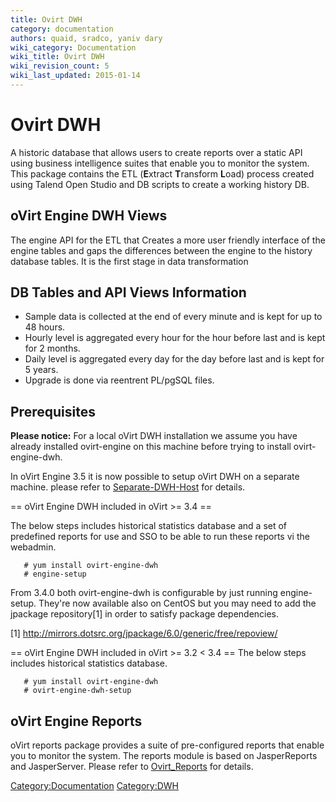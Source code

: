 ```yaml
---
title: Ovirt DWH
category: documentation
authors: quaid, sradco, yaniv dary
wiki_category: Documentation
wiki_title: Ovirt DWH
wiki_revision_count: 5
wiki_last_updated: 2015-01-14
---
```


# Ovirt DWH

A historic database that allows users to create reports over a static API using business intelligence suites that enable you to monitor the system. This package contains the ETL (**E**xtract **T**ransform **L**oad) process created using Talend Open Studio and DB scripts to create a working history DB.

## oVirt Engine DWH Views

The engine API for the ETL that Creates a more user friendly interface of the engine tables and gaps the differences between the engine to the history database tables. It is the first stage in data transformation

## DB Tables and API Views Information

*   Sample data is collected at the end of every minute and is kept for up to 48 hours.
*   Hourly level is aggregated every hour for the hour before last and is kept for 2 months.
*   Daily level is aggregated every day for the day before last and is kept for 5 years.
*   Upgrade is done via reentrent PL/pgSQL files.

## Prerequisites

<b>Please notice:</b> For a local oVirt DWH installation we assume you have already installed ovirt-engine on this machine before trying to install ovirt-engine-dwh.

In oVirt Engine 3.5 it is now possible to setup oVirt DWH on a separate machine. please refer to [Separate-DWH-Host](Features/Separate-DWH-Host) for details.

== oVirt Engine DWH included in oVirt >= 3.4 ==

The below steps includes historical statistics database and a set of predefined reports for use and SSO to be able to run these reports vi the webadmin.

       # yum install ovirt-engine-dwh
       # engine-setup

From 3.4.0 both ovirt-engine-dwh is configurable by just running engine-setup. They're now available also on CentOS but you may need to add the jpackage repository[1] in order to satisfy package dependencies.

[1] <http://mirrors.dotsrc.org/jpackage/6.0/generic/free/repoview/>

== oVirt Engine DWH included in oVirt >= 3.2 < 3.4 == The below steps includes historical statistics database.

       # yum install ovirt-engine-dwh
       # ovirt-engine-dwh-setup

## oVirt Engine Reports

oVirt reports package provides a suite of pre-configured reports that enable you to monitor the system. The reports module is based on JasperReports and JasperServer. Please refer to [Ovirt_Reports](Ovirt_Reports) for details.

<Category:Documentation> <Category:DWH>
